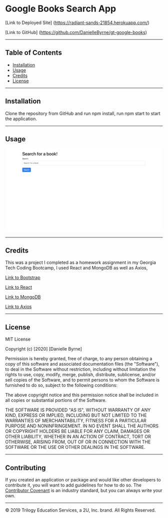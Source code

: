 # Google Books Search App


[Link to Deployed Site] (https://radiant-sands-21854.herokuapp.com/)

[Link to GitHub] (https://github.com/DanielleByrne/gt-google-books)
*****

## Table of Contents 

* [Installation](#installation)
* [Usage](#usage)
* [Credits](#credits)
* [License](#license)

*****
## Installation

Clone the repository from GitHub and run npm install, run npm start to start the application.

*****
## Usage 

![Search Page](search.png)

****
## Credits

This was a project I completed as a homework assignment in my Georgia Tech Coding Bootcamp, I used React and MongoDB as well as Axios, 

[Link to Bootstrap](https://getbootstrap.com/)

[Link to React](https://reactjs.org/)

[Link to MongoDB](ttps://www.mongodb.com/)

[Link to Axios ](https://www.npmjs.com/package/axios)


****
## License

MIT License

Copyright (c) [2020] [Danielle Byrne]

Permission is hereby granted, free of charge, to any person obtaining a copy
of this software and associated documentation files (the "Software"), to deal
in the Software without restriction, including without limitation the rights
to use, copy, modify, merge, publish, distribute, sublicense, and/or sell
copies of the Software, and to permit persons to whom the Software is
furnished to do so, subject to the following conditions:

The above copyright notice and this permission notice shall be included in all
copies or substantial portions of the Software.

THE SOFTWARE IS PROVIDED "AS IS", WITHOUT WARRANTY OF ANY KIND, EXPRESS OR
IMPLIED, INCLUDING BUT NOT LIMITED TO THE WARRANTIES OF MERCHANTABILITY,
FITNESS FOR A PARTICULAR PURPOSE AND NONINFRINGEMENT. IN NO EVENT SHALL THE
AUTHORS OR COPYRIGHT HOLDERS BE LIABLE FOR ANY CLAIM, DAMAGES OR OTHER
LIABILITY, WHETHER IN AN ACTION OF CONTRACT, TORT OR OTHERWISE, ARISING FROM,
OUT OF OR IN CONNECTION WITH THE SOFTWARE OR THE USE OR OTHER DEALINGS IN THE
SOFTWARE.

*****
## Contributing

If you created an application or package and would like other developers to contribute it, you will want to add guidelines for how to do so. The [Contributor Covenant](https://www.contributor-covenant.org/) is an industry standard, but you can always write your own.

---
© 2019 Trilogy Education Services, a 2U, Inc. brand. All Rights Reserved.